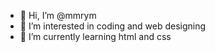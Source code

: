 - 👋 Hi, I’m @mmrym
- 👀 I’m interested in coding and web designing
- 🌱 I’m currently learning html and css

<!---
mmrym/mmrym is a ✨ special ✨ repository because its `README.md` (this file) appears on your GitHub profile.
You can click the Preview link to take a look at your changes.
--->
